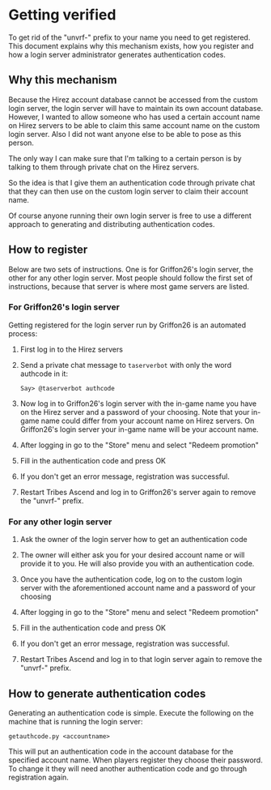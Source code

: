 # Getting verified

To get rid of the "unvrf-" prefix to your name you need to get registered.
This document explains why this mechanism exists, how you register and how
a login server administrator generates authentication codes.

## Why this mechanism

Because the Hirez account database cannot be accessed from the custom login
server, the login server will have to maintain its own account database.
However, I wanted to allow someone who has used a certain account name on Hirez 
servers to be able to claim this same account name on the custom login server.
Also I did not want anyone else to be able to pose as this person. 

The only way I can make sure that I'm talking to a certain person is by
talking to them through private chat on the Hirez servers.

So the idea is that I give them an authentication code through private chat 
that they can then use on the custom login server to claim their account name.

Of course anyone running their own login server is free to use a different
approach to generating and distributing authentication codes.

## How to register

Below are two sets of instructions. One is for Griffon26's login server, the other
for any other login server. Most people should follow the first set of instructions,
because that server is where most game servers are listed. 

### For Griffon26's login server

Getting registered for the login server run by Griffon26 is an automated process:

1. First log in to the Hirez servers

2. Send a private chat message to `taserverbot` with only the word authcode in it:

    `Say> @taserverbot authcode`

3. Now log in to Griffon26's login server with the in-game name you have on the Hirez
   server and a password of your choosing. Note that your in-game name could differ
   from your account name on Hirez servers. On Griffon26's login server your in-game
   name will be your account name.
 
4. After logging in go to the "Store" menu and select "Redeem promotion"

5. Fill in the authentication code and press OK

6. If you don't get an error message, registration was successful.

7. Restart Tribes Ascend and log in to Griffon26's server again to remove the "unvrf-" prefix.

### For any other login server

1. Ask the owner of the login server how to get an authentication code

2. The owner will either ask you for your desired account name or will provide
   it to you. He will also provide you with an authentication code. 

3. Once you have the authentication code, log on to the custom login server
   with the aforementioned account name and a password of your choosing

4. After logging in go to the "Store" menu and select "Redeem promotion"

5. Fill in the authentication code and press OK

6. If you don't get an error message, registration was successful.

7. Restart Tribes Ascend and log in to that login server again to remove the "unvrf-" prefix.
   
## How to generate authentication codes

Generating an authentication code is simple. Execute the following on the
machine that is running the login server:
 
    getauthcode.py <accountname>
 
This will put an authentication code in the account database for the specified
account name. When players register they choose their password. To change it
they will need another authentication code and go through registration again.
